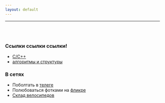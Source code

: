 ```yaml
---
layout: default
---
```

___
<br/><br/>
### Ссылки ссылки ссылки!
* [C/C++](./cpp_links)
* [алгоритмы и структуры](./algo)

### В сетях
* Поболтать в [телеге](http://t.me/a_belkevich)
* Полюбоваться фотками на [фликре](https://flickr.com/photos/a_belkevich)
* [Склад велосипедов](https://github.com/abelkevich)
